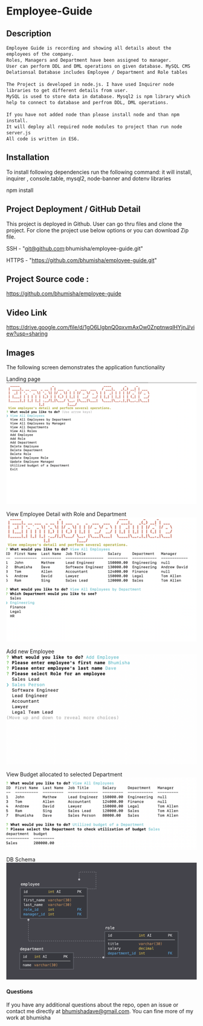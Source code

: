# Employee-Guide
## Description
    Employee Guide is recording and showing all details about the employees of the company. 
    Roles, Managers and Department have been assigned to manager. 
    User can perform DDL and DML operations on given database. MySQL CMS Delationsal Database includes Employee / Department and Role tables
   
    The Project is developed in node.js. I have used Inquirer node libraries to get different details from user. 
    MySQL is used to store data in database. Mysql2 is npm library which help to connect to database and perfrom DDL, DML operations.

    If you have not added node than please install node and than npm install. 
    It will deploy all required node modules to project than run node server.js
    All code is written in ES6.

## Installation
To install following dependencies run the following command: it will install, inquirer , console.table, mysql2, node-banner and dotenv libraries

npm install

## Project Deployment / GitHub Detail
This project is deployed in Github. User can go thru files and clone the project.
For clone the project use below options or you can download Zip file.

SSH - "git@github.com:bhumisha/employee-guide.git"

HTTPS - "https://github.com/bhumisha/employee-guide.git"

## Project Source code :

https://github.com/bhumisha/employee-guide

## Video Link
https://drive.google.com/file/d/1gO6LIgbnQ0qxvmAxOw0ZnptnwqlHYjnJ/view?usp=sharing


## Images
The following screen demonstrates the application functionality

Landing page
![](src/images/landingPage.png)

View Employee Detail with Role and Department
![](src/images/ViewAllEmployee.png)

Add new Employee
![](src/images/addEmployee.png)

View Budget allocated to selected Department
![](src/images/BudgetDepartmentwise.png)

DB Schema
 ![](src/images/DB_Schema.png)
 

#### Questions
If you have any additional questions about the repo, open an issue or contact me directly at bhumishadave@gmail.com. You can fine more of my work at bhumisha
